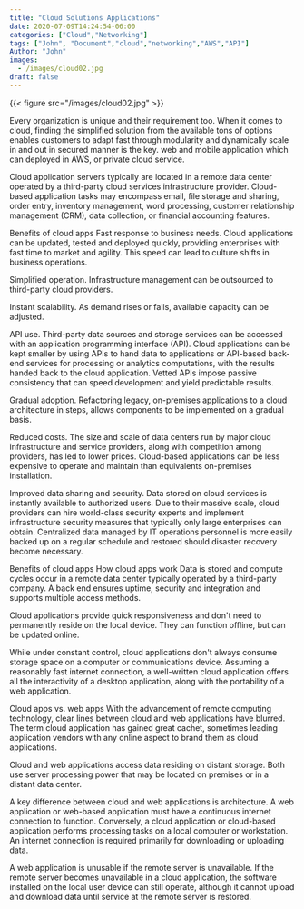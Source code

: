 ```yaml
---
title: "Cloud Solutions Applications"
date: 2020-07-09T14:24:54-06:00
categories: ["Cloud","Networking"]
tags: ["John", "Document","cloud","networking","AWS","API"]
Author: "John"
images:
  - /images/cloud02.jpg
draft: false
---
```


{{< figure src="/images/cloud02.jpg" >}}

Every organization is unique and their requirement too. When it comes to cloud, finding the simplified solution from the available tons of options enables customers to adapt fast through modularity and dynamically scale in and out in secured manner is the key. web and mobile application which can deployed in AWS, or private cloud service.

Cloud application servers typically are located in a remote data center operated by a third-party cloud services infrastructure provider. Cloud-based application tasks may encompass email, file storage and sharing, order entry, inventory management, word processing, customer relationship management (CRM), data collection, or financial accounting features.

Benefits of cloud apps
Fast response to business needs. Cloud applications can be updated, tested and deployed quickly, providing enterprises with fast time to market and agility. This speed can lead to culture shifts in business operations.

Simplified operation. Infrastructure management can be outsourced to third-party cloud providers.

Instant scalability. As demand rises or falls, available capacity can be adjusted.

API use. Third-party data sources and storage services can be accessed with an application programming interface (API). Cloud applications can be kept smaller by using APIs to hand data to applications or API-based back-end services for processing or analytics computations, with the results handed back to the cloud application. Vetted APIs impose passive consistency that can speed development and yield predictable results.

Gradual adoption. Refactoring legacy, on-premises applications to a cloud architecture in steps, allows components to be implemented on a gradual basis.

Reduced costs. The size and scale of data centers run by major cloud infrastructure and service providers, along with competition among providers, has led to lower prices. Cloud-based applications can be less expensive to operate and maintain than equivalents on-premises installation.

Improved data sharing and security. Data stored on cloud services is instantly available to authorized users. Due to their massive scale, cloud providers can hire world-class security experts and implement infrastructure security measures that typically only large enterprises can obtain. Centralized data managed by IT operations personnel is more easily backed up on a regular schedule and restored should disaster recovery become necessary.

Benefits of cloud apps
How cloud apps work
Data is stored and compute cycles occur in a remote data center typically operated by a third-party company. A back end ensures uptime, security and integration and supports multiple access methods.

Cloud applications provide quick responsiveness and don't need to permanently reside on the local device. They can function offline, but can be updated online.

While under constant control, cloud applications don't always consume storage space on a computer or communications device. Assuming a reasonably fast internet connection, a well-written cloud application offers all the interactivity of a desktop application, along with the portability of a web application.

Cloud apps vs. web apps
With the advancement of remote computing technology, clear lines between cloud and web applications have blurred. The term cloud application has gained great cachet, sometimes leading application vendors with any online aspect to brand them as cloud applications.

Cloud and web applications access data residing on distant storage. Both use server processing power that may be located on premises or in a distant data center.

A key difference between cloud and web applications is architecture. A web application or web-based application must have a continuous internet connection to function. Conversely, a cloud application or cloud-based application performs processing tasks on a local computer or workstation. An internet connection is required primarily for downloading or uploading data.

A web application is unusable if the remote server is unavailable. If the remote server becomes unavailable in a cloud application, the software installed on the local user device can still operate, although it cannot upload and download data until service at the remote server is restored.